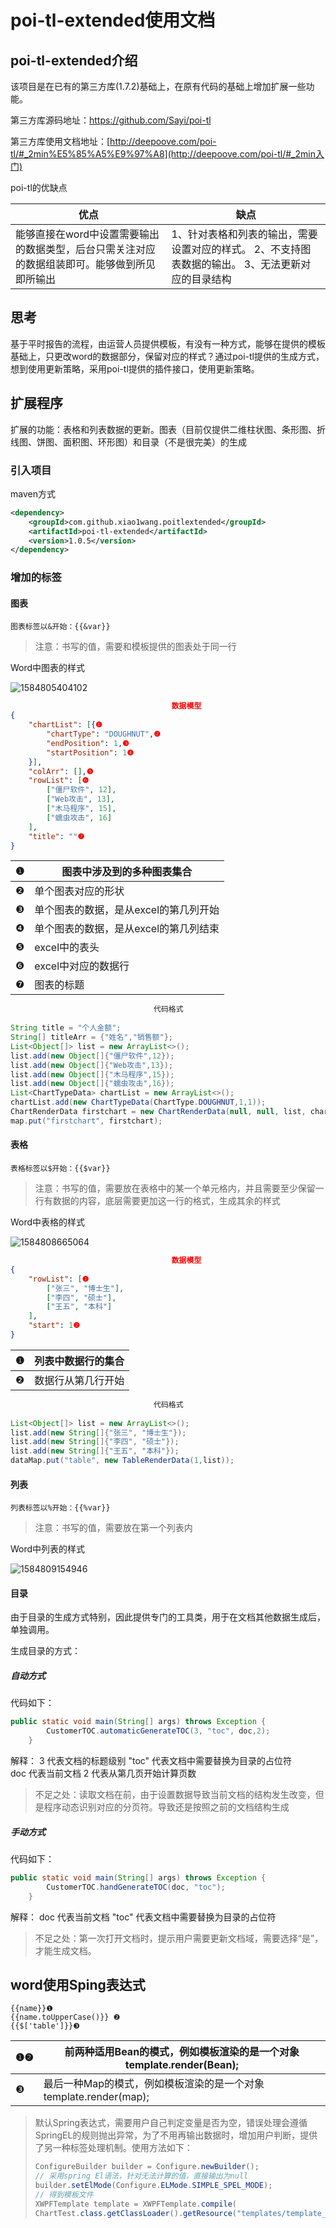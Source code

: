 # poi-tl-extended使用文档

## poi-tl-extended介绍

该项目是在已有的第三方库(1.7.2)基础上，在原有代码的基础上增加扩展一些功能。

第三方库源码地址：https://github.com/Sayi/poi-tl

第三方库使用文档地址：[http://deepoove.com/poi-tl/#_2min%E5%85%A5%E9%97%A8](http://deepoove.com/poi-tl/#_2min入门)

poi-tl的优缺点

| 优点                                                         | 缺点                                                         |
| ------------------------------------------------------------ | ------------------------------------------------------------ |
| 能够直接在word中设置需要输出的数据类型，后台只需关注对应的数据组装即可。能够做到所见即所输出 | 1、针对表格和列表的输出，需要设置对应的样式。   2、不支持图表数据的输出。   3、无法更新对应的目录结构 |

## 思考

基于平时报告的流程，由运营人员提供模板，有没有一种方式，能够在提供的模板基础上，只更改word的数据部分，保留对应的样式？通过poi-tl提供的生成方式，想到使用更新策略，采用poi-tl提供的插件接口，使用更新策略。

## 扩展程序

扩展的功能：表格和列表数据的更新。图表（目前仅提供二维柱状图、条形图、折线图、饼图、面积图、环形图）和目录（不是很完美）的生成

### 引入项目

maven方式

```xml
<dependency>
    <groupId>com.github.xiao1wang.poitlextended</groupId>
    <artifactId>poi-tl-extended</artifactId>
    <version>1.0.5</version>
</dependency>
```

### 增加的标签

#### 图表

```
图表标签以&开始：{{&var}} 
```

> 注意：书写的值，需要和模板提供的图表处于同一行

Word中图表的样式

![1584805404102](./images/1584805404102.png)

```json
                                    数据模型
{
	"chartList": [{❶
		"chartType": "DOUGHNUT",❷
		"endPosition": 1,❸
		"startPosition": 1❹
	}],
	"colArr": [],❺
	"rowList": [❻
		["僵尸软件", 12],
		["Web攻击", 13],
		["木马程序", 15],
		["蠕虫攻击", 16]
	],
	"title": ""❼
}
```

| ❶    | 图表中涉及到的多种图表集合            |
| ---- | ------------------------------------- |
| ❷    | 单个图表对应的形状                    |
| ❸    | 单个图表的数据，是从excel的第几列开始 |
| ❹    | 单个图表的数据，是从excel的第几列结束 |
| ❺    | excel中的表头                         |
| ❻    | excel中对应的数据行                   |
| ❼    | 图表的标题                            |

```java
								代码格式
								
String title = "个人金额";
String[] titleArr = {"姓名","销售额"};
List<Object[]> list = new ArrayList<>();
list.add(new Object[]{"僵尸软件",12});
list.add(new Object[]{"Web攻击",13});
list.add(new Object[]{"木马程序",15});
list.add(new Object[]{"蠕虫攻击",16});
List<ChartTypeData> chartList = new ArrayList<>();
chartList.add(new ChartTypeData(ChartType.DOUGHNUT,1,1));
ChartRenderData firstchart = new ChartRenderData(null, null, list, chartList);
map.put("firstchart", firstchart);
```

#### 表格

```
表格标签以$开始：{{$var}} 
```

> 注意：书写的值，需要放在表格中的某一个单元格内，并且需要至少保留一行有数据的内容，底层需要更加这一行的格式，生成其余的样式

Word中表格的样式

![1584808665064](./images/1584808665064.png)



```json
                                    数据模型
{
	"rowList": [❶
		["张三", "博士生"],
		["李四", "硕士"],
		["王五", "本科"]
	],
	"start": 1❷
}
```

| ❶    | 列表中数据行的集合 |
| ---- | ------------------ |
| ❷    | 数据行从第几行开始 |

```java
								代码格式
								
List<Object[]> list = new ArrayList<>();
list.add(new String[]{"张三", "博士生"});
list.add(new String[]{"李四", "硕士"});
list.add(new String[]{"王五", "本科"});
dataMap.put("table", new TableRenderData(1,list));
```
#### 列表

```
列表标签以%开始：{{%var}} 
```

> 注意：书写的值，需要放在第一个列表内

Word中列表的样式

![1584809154946](./images/1584809154946.png)

#### 目录

由于目录的生成方式特别，因此提供专门的工具类，用于在文档其他数据生成后，单独调用。

生成目录的方式：
##### 自动方式

代码如下：

```java
public static void main(String[] args) throws Exception {
        CustomerTOC.automaticGenerateTOC(3, "toc", doc,2);
    }
```
解释：
3     代表文档的标题级别
"toc" 代表文档中需要替换为目录的占位符  
doc   代表当前文档
2     代表从第几页开始计算页数

> 不足之处：读取文档在前，由于设置数据导致当前文档的结构发生改变，但是程序动态识别对应的分页符。导致还是按照之前的文档结构生成

##### 手动方式

代码如下：

```java
public static void main(String[] args) throws Exception {
        CustomerTOC.handGenerateTOC(doc, "toc");
    }
```
解释：
doc   代表当前文档
"toc" 代表文档中需要替换为目录的占位符

> 不足之处：第一次打开文档时，提示用户需要更新文档域，需要选择“是”，才能生成文档。

## word使用Sping表达式

```
{{name}}❶
{{name.toUpperCase()}} ❷
{{$['table']}}❸
```
| ❶❷   | 前两种适用Bean的模式，例如模板渲染的是一个对象template.render(Bean); |
| ---- | ------------------------------------------------------------ |
| ❸    | 最后一种Map的模式，例如模板渲染的是一个对象template.render(map); |

> 默认Spring表达式，需要用户自己判定变量是否为空，错误处理会遵循SpringEL的规则抛出异常，为了不用再输出数据时，增加用户判断，提供了另一种标签处理机制。使用方法如下：
>
> ```java
> ConfigureBuilder builder = Configure.newBuilder();
> // 采用spring El语法，针对无法计算的值，直接输出为null
> builder.setElMode(Configure.ELMode.SIMPLE_SPEL_MODE);
> // 得到模板文件
> XWPFTemplate template = XWPFTemplate.compile(
> ChartTest.class.getClassLoader().getResource("templates/template_table.docx").getPath(), builder.build());
> ```
>
> 
